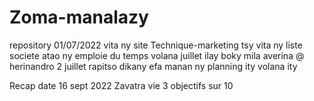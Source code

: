 # Zoma-manalazy
repository 01/07/2022
vita ny site Technique-marketing
tsy vita ny liste societe
atao ny emploie du temps volana juillet
ilay boky mila averina @ herinandro
2 juillet rapitso dikany efa manan ny planning ity volana ity

Recap date 16 sept 2022
Zavatra vie 
3 objectifs sur 10
